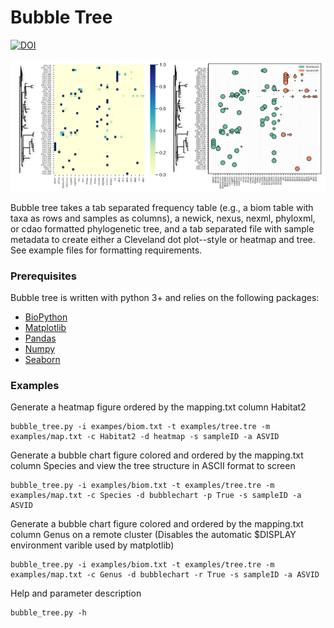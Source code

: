 # Bubble Tree

[![DOI](https://zenodo.org/badge/DOI/10.5281/zenodo.5114948.svg)](https://doi.org/10.5281/zenodo.5114948)

![example](img/figexample.png)

Bubble tree takes a tab separated frequency table (e.g., a biom table with taxa as rows and samples as columns), a newick, nexus, nexml, phyloxml, or cdao formatted phylogenetic tree, and a tab separated file with sample metadata to create either a Cleveland dot plot--style or heatmap and tree. See example files for formatting requirements.

### Prerequisites

Bubble tree is written with python 3+ and relies on the following packages:

* [BioPython](https://biopython.org/) 
* [Matplotlib](https://matplotlib.org/)
* [Pandas](https://pandas.pydata.org/)
* [Numpy](http://www.numpy.org/)
* [Seaborn](https://seaborn.pydata.org/)

### Examples
Generate a heatmap figure ordered by the mapping.txt column Habitat2
```
bubble_tree.py -i exampes/biom.txt -t examples/tree.tre -m examples/map.txt -c Habitat2 -d heatmap -s sampleID -a ASVID
```

Generate a bubble chart figure colored and ordered by the mapping.txt column Species and view the tree structure in ASCII format to screen
```
bubble_tree.py -i examples/biom.txt -t examples/tree.tre -m examples/map.txt -c Species -d bubblechart -p True -s sampleID -a ASVID
```

Generate a bubble chart figure colored and ordered by the mapping.txt column Genus on a remote cluster (Disables the automatic $DISPLAY environment varible used by matplotlib)
```
bubble_tree.py -i examples/biom.txt -t examples/tree.tre -m examples/map.txt -c Genus -d bubblechart -r True -s sampleID -a ASVID
```

Help and parameter description
```
bubble_tree.py -h
```
